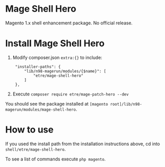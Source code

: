 # Mage Shell Hero
Magento 1.x shell enhancement package. No official release.

Install Mage Shell Hero
=

1. Modify composer.json `extra:{}` to include:

        "installer-paths": {
            "lib/n98-magerun/modules/{$name}": [
                "etre/mage-shell-hero"
            ]
        },

2. Execute `composer require etre/mage-patch-hero --dev`

You should see the package installed at `[magento root]/lib/n98-magerun/modules/mage-shell-hero`.

How to use
=

If you used the install path from the installation instructions above, cd into `shell/etre/mage-shell-hero`. 

To see a list of commands execute `php magento`.

